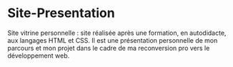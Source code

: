 # Site-Presentation
Site vitrine personnelle  : site réalisée après une formation, en autodidacte, aux langages HTML et CSS. Il est une présentation personnelle de mon parcours et mon projet dans le cadre de ma reconversion pro vers le développement web. 
